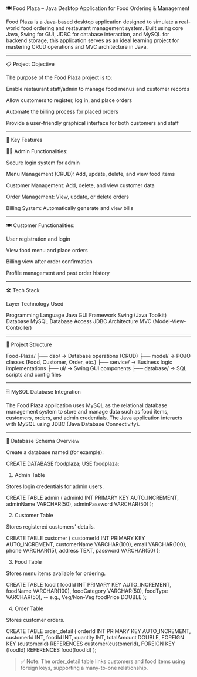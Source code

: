 🍽️ Food Plaza – Java Desktop Application for Food Ordering & Management

Food Plaza is a Java-based desktop application designed to simulate a real-world food ordering and restaurant management system. Built using core Java, Swing for GUI, JDBC for database interaction, and MySQL for backend storage, this application serves as an ideal learning project for mastering CRUD operations and MVC architecture in Java.

---

📋 Project Objective

The purpose of the Food Plaza project is to:

Enable restaurant staff/admin to manage food menus and customer records

Allow customers to register, log in, and place orders

Automate the billing process for placed orders

Provide a user-friendly graphical interface for both customers and staff

---

🔧 Key Features

🧑‍🍳 Admin Functionalities:

Secure login system for admin

Menu Management (CRUD): Add, update, delete, and view food items

Customer Management: Add, delete, and view customer data

Order Management: View, update, or delete orders

Billing System: Automatically generate and view bills

---

🍽️ Customer Functionalities:

User registration and login

View food menu and place orders

Billing view after order confirmation

Profile management and past order history

---

🛠️ Tech Stack

Layer	Technology Used

Programming Language	Java
GUI Framework	Swing (Java Toolkit)
Database	MySQL
Database Access	JDBC
Architecture	MVC (Model-View-Controller)

---

📂 Project Structure

Food-Plaza/
├── dao/       → Database operations (CRUD)
├── model/     → POJO classes (Food, Customer, Order, etc.)
├── service/   → Business logic implementations
├── ui/        → Swing GUI components
├── database/  → SQL scripts and config files

---

🗄️ MySQL Database Integration

The Food Plaza application uses MySQL as the relational database management system to store and manage data such as food items, customers, orders, and admin credentials. The Java application interacts with MySQL using JDBC (Java Database Connectivity).

---

🧱 Database Schema Overview

Create a database named (for example):

CREATE DATABASE foodplaza;
USE foodplaza;

1. Admin Table

Stores login credentials for admin users.

CREATE TABLE admin (
    adminId INT PRIMARY KEY AUTO_INCREMENT,
    adminName VARCHAR(50),
    adminPassword VARCHAR(50)
);

2. Customer Table

Stores registered customers' details.

CREATE TABLE customer (
    customerId INT PRIMARY KEY AUTO_INCREMENT,
    customerName VARCHAR(100),
    email VARCHAR(100),
    phone VARCHAR(15),
    address TEXT,
    password VARCHAR(50)
);

3. Food Table

Stores menu items available for ordering.

CREATE TABLE food (
    foodId INT PRIMARY KEY AUTO_INCREMENT,
    foodName VARCHAR(100),
    foodCategory VARCHAR(50),
    foodType VARCHAR(50), -- e.g., Veg/Non-Veg
    foodPrice DOUBLE
);

4. Order Table

Stores customer orders.

CREATE TABLE order_detail (
    orderId INT PRIMARY KEY AUTO_INCREMENT,
    customerId INT,
    foodId INT,
    quantity INT,
    totalAmount DOUBLE,
    FOREIGN KEY (customerId) REFERENCES customer(customerId),
    FOREIGN KEY (foodId) REFERENCES food(foodId)
);

> ✅ Note: The order_detail table links customers and food items using foreign keys, supporting a many-to-one relationship.

